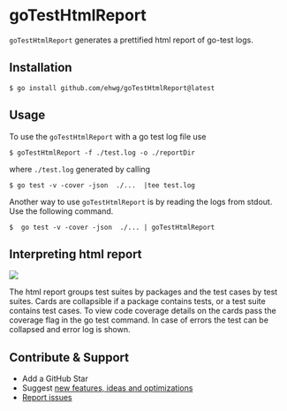 # goTestHtmlReport
`goTestHtmlReport` generates a prettified html report of go-test logs.
## Installation 
```shell 
$ go install github.com/ehwg/goTestHtmlReport@latest
```
## Usage
To use the `goTestHtmlReport` with a go test log file use
 ```shell 
 $ goTestHtmlReport -f ./test.log -o ./reportDir
 ```
where `./test.log` generated by calling
 ```shell 
 $ go test -v -cover -json  ./...  |tee test.log 
 ```
Another way to use `goTestHtmlReport` is by reading the logs from stdout. Use the following command. 
 ```shell 
 $  go test -v -cover -json  ./... | goTestHtmlReport
 ```

## Interpreting html report
![](report.gif)

The html report groups test suites by packages and the test cases by test suites. Cards are collapsible if a package contains tests, or a test suite contains test cases. To view code coverage details on the cards pass the coverage flag in the go test command.
In case of errors the test can be collapsed and error log is shown.
## Contribute & Support

- Add a GitHub Star
- Suggest [new features, ideas and optimizations](https://github.com/ehwg/goTestHtmlReport/issues)
- [Report issues](https://github.com/ehwg/goTestHtmlReport/issues)